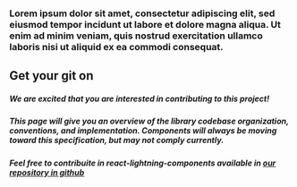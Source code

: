 ### Lorem ipsum dolor sit amet, consectetur adipiscing elit, sed eiusmod tempor incidunt ut labore et dolore magna aliqua. Ut enim ad minim veniam, quis nostrud exercitation ullamco laboris nisi ut aliquid ex ea commodi consequat.

## Get your git on

##### We are excited that you are interested in contributing to this project!
##### This page will give you an overview of the library codebase organization, conventions, and implementation. Components will always be moving toward this specification, but may not comply currently.

##### Feel free to contribuite in react-lightning-components available in [our repository in github](https://github.com/reiniergs/react-lightning-components)